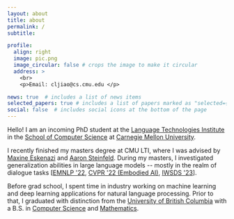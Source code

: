 ```yaml
---
layout: about
title: about
permalink: /
subtitle:

profile:
  align: right
  image: pic.png
  image_circular: false # crops the image to make it circular
  address: >
    <br>
    <p>Email: cljiao@cs.cmu.edu </p>

news: true  # includes a list of news items
selected_papers: true # includes a list of papers marked as "selected={true}"
social: false  # includes social icons at the bottom of the page
---
```


Hello! I am an incoming PhD student at the [Language Technologies Institute](https://www.lti.cs.cmu.edu/) in the [School of Computer Science](https://www.cs.cmu.edu/) at [Carnegie Mellon University](https://www.cs.cmu.edu/). 

I recently finished my masters degree at CMU LTI, where I was advised by [Maxine Eskenazi](https://www.cs.cmu.edu/~max/index.html) and [Aaron Steinfeld](https://www.ri.cmu.edu/ri-faculty/aaron-steinfeld/). During my masters, I investigated generalization abilities in large language models -- mostly in the realm of dialogue tasks [[EMNLP '22](https://arxiv.org/abs/2205.12673), [CVPR '22 (Embodied AI)](https://embodied-ai.org/papers/2022/20.pdf), [IWSDS '23](https://arxiv.org/abs/2301.12004)].

Before grad school, I spent time in industry working on machine learning and deep learning applications for natural language processing. Prior to that, I graduated with distinction from the [University of British Columbia](https://www.ubc.ca/) with a B.S. in [Computer Science](https://www.cs.ubc.ca/) and [Mathematics](https://www.ubc.ca/).